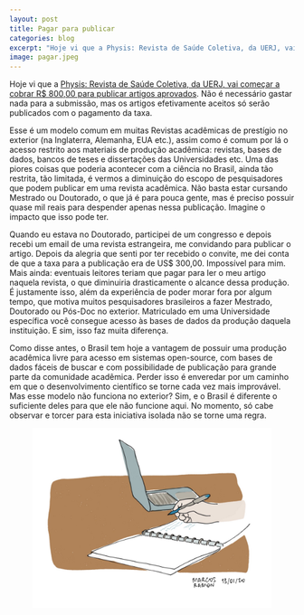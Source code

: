 ```yaml
---
layout: post
title: Pagar para publicar
categories: blog
excerpt: "Hoje vi que a Physis: Revista de Saúde Coletiva, da UERJ, vai começar a cobrar R$ 800,00 para publicar artigos aprovados. Não é necessário gastar nada para a submissão, mas os artigos efetivamente aceitos só serão publicados com o pagamento da taxa."
image: pagar.jpeg
---
```


Hoje vi que a [Physis: Revista de Saúde Coletiva, da UERJ, vai começar a cobrar R$ 800,00 para publicar artigos aprovados](http://site.ims.uerj.br/2020/01/08/com-crise-no-financiamento-cientifico-physis-passa-a-cobrar-taxa-de-publicacao-em-2020/?fbclid=IwAR3W1s7L6tGiFWpudPpwAOPaPIkwluBw3yjHrwyInMzUclJZ-utw2hy8Xg8). Não é necessário gastar nada para a submissão, mas os artigos efetivamente aceitos só serão publicados com o pagamento da taxa.

Esse é um modelo comum em muitas Revistas acadêmicas de prestígio no exterior (na Inglaterra, Alemanha, EUA etc.), assim como é comum por lá o acesso restrito aos materiais de produção acadêmica: revistas, bases de dados, bancos de teses e dissertações das Universidades etc. Uma das piores coisas que poderia acontecer com a ciência no Brasil, ainda tão restrita, tão limitada, é vermos a diminuição do escopo de pesquisadores que podem publicar em uma revista acadêmica. Não basta estar cursando Mestrado ou Doutorado, o que já é para pouca gente, mas é preciso possuir quase mil reais para despender apenas nessa publicação. Imagine o impacto que isso pode ter.

Quando eu estava no Doutorado, participei de um congresso e depois recebi um email de uma revista estrangeira, me convidando para publicar o artigo. Depois da alegria que senti por ter recebido o convite, me dei conta de que a taxa para a publicação era de US$ 300,00. Impossível para mim. Mais ainda: eventuais leitores teriam que pagar para ler o meu artigo naquela revista, o que diminuiria drasticamente o alcance dessa produção. É justamente isso, além da experiência de poder morar fora por algum tempo, que motiva muitos pesquisadores brasileiros a fazer Mestrado, Doutorado ou Pós-Doc no exterior. Matriculado em uma Universidade específica você consegue acesso às bases de dados da produção daquela instituição. E sim, isso faz muita diferença.

Como disse antes, o Brasil tem hoje a vantagem de possuir uma produção acadêmica livre para acesso em sistemas open-source, com bases de dados fáceis de buscar e com possibilidade de publicação para grande parte da comunidade acadêmica. Perder isso é enveredar por um caminho em que o desenvolvimento científico se torne cada vez mais improvável. Mas esse modelo não funciona no exterior? Sim, e o Brasil é diferente o suficiente deles para que ele não funcione aqui. No momento, só cabe observar e torcer para esta iniciativa isolada não se torne uma regra.

<figure>
    <img src="/assets/images/pagar.jpeg">
</figure>
